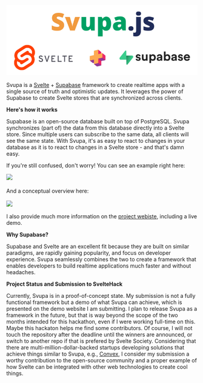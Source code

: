 <a href="https://svupa.vercel.app/">
<p  align="center">
<img src="./header.png">
</p>
</a>

Svupa is a [Svelte](https://svelte.dev/) + [Supabase](https://supabase.com/) framework to create realtime apps with a single source of truth and optimistic updates. It leverages the power of Supabase to create Svelte stores that are synchronized across clients.


<b>Here's how it works</b><br>

Supabase is an open-source database built on top of PostgreSQL. Svupa synchronizes (part of) the data from this database directly into a Svelte store. Since multiple users can subscribe to the same data, all clients will see the same state. With Svupa, it's as easy to react to changes in your database as it is to react to changes in a Svelte store - and that's damn easy.


If you're still confused, don't worry! You can see an example right here:

<img src="https://svupa.vercel.app/demo_hero.gif"><br><br>
And a conceptual overview here:
<br><br>
<img src="https://svupa.vercel.app/concept.png"><br>

I also provide much more information on the <a href="https://svupa.vercel.app/">project webiste</a>, including a live demo.

<b>Why Supabase?</b><br>

Supabase and Svelte are an excellent fit because they are built on similar paradigms, are rapidly gaining popularity, and focus on developer experience. Svupa seamlessly combines the two to create a framework that enables developers to build realtime applications much faster and without headaches.

<b>Project Status and Submission to SvelteHack</b><br>

Currently, Svupa is in a proof-of-concept state. My submission is not a fully functional framework but a demo of what Svupa can achieve, which is presented on the demo website I am submitting. I plan to release Svupa as a framework in the future, but that is way beyond the scope of the two months intended for this hackathon, even if I were working full-time on this. Maybe this hackaton helps me find some contributors. Of course, I will not touch the repository after the deadline until the winners are announced, or switch to another repo if that is prefered by Svelte Society. Considering that there are multi-million-dollar-backed startups developing solutions that achieve things similar to Svupa, e.g., <a href="https://www.convex.dev">Convex</a>, I consider my submission a worthy contribution to the open-source community and a proper example of how Svelte can be integrated with other web technologies to create cool things.
